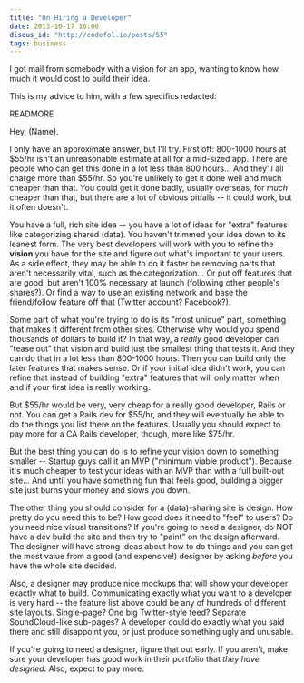 ```yaml
---
title: "On Hiring a Developer"
date: 2013-10-17 16:00
disqus_id: "http://codefol.io/posts/55"
tags: business
---
```

I got mail from somebody with a vision for an app, wanting to know how much it would cost to build their idea.

This is my advice to him, with a few specifics redacted:

READMORE

Hey, (Name).

I only have an approximate answer, but I'll try. First off: 800-1000 hours at $55/hr isn't an unreasonable estimate at all for a mid-sized app. There are people who can get this done in a lot less than 800 hours... And they'll all charge more than $55/hr. So you're unlikely to get it done well and much cheaper than that. You could get it done badly, usually overseas, for *much* cheaper than that, but there are a lot of obvious pitfalls -- it could work, but it often doesn't.

You have a full, rich site idea -- you have a lot of ideas for "extra" features like categorizing shared (data). You haven't trimmed your idea down to its leanest form. The very best developers will work with you to refine the <b>vision</b> you have for the site and figure out what's important to your users. As a side effect, they may be able to do it faster be removing parts that aren't necessarily vital, such as the categorization... Or put off features that are good, but aren't 100% necessary at launch (following other people's shares?). Or find a way to use an existing network and base the friend/follow feature off that (Twitter account? Facebook?).

Some part of what you're trying to do is its "most unique" part, something that makes it different from other sites. Otherwise why would you spend thousands of dollars to build it? In that way, a <i>really</i> good developer can "tease out" that vision and build just the smallest thing that tests it. And they can do that in a lot less than 800-1000 hours. Then you can build only the later features that makes sense. Or if your initial idea didn't work, you can refine that instead of building "extra" features that will only matter when and if your first idea is really working.

But $55/hr would be very, very cheap for a really good developer, Rails or not. You can get a Rails dev for $55/hr, and they will eventually be able to do the things you list there on the features. Usually you should expect to pay more for a CA Rails developer, though, more like $75/hr.

But the best thing you can do is to refine your vision down to something smaller -- Startup guys call it an MVP ("minimum viable product"). Because it's much cheaper to test your ideas with an MVP than with a full built-out site... And until you have something fun that feels good, building a bigger site just burns your money and slows you down.

The other thing you should consider for a (data)-sharing site is design. How pretty do you need this to be? How good does it need to "feel" to users? Do you need nice visual transitions? If you're going to need a designer, do NOT have a dev build the site and then try to "paint" on the design afterward. The designer will have strong ideas about how to do things and you can get the most value from a good (and expensive!) designer by asking <i>before</i> you have the whole site decided.

Also, a designer may produce nice mockups that will show your developer exactly what to build. Communicating exactly what you want to a developer is very hard -- the feature list above could be any of hundreds of different site layouts. Single-page? One big Twitter-style feed? Separate SoundCloud-like sub-pages? A developer could do exactly what you said there and still disappoint you, or just produce something ugly and unusable.

If you're going to need a designer, figure that out early. If you aren't, make sure your developer has good work in their portfolio that <i>they have designed</i>. Also, expect to pay more.
